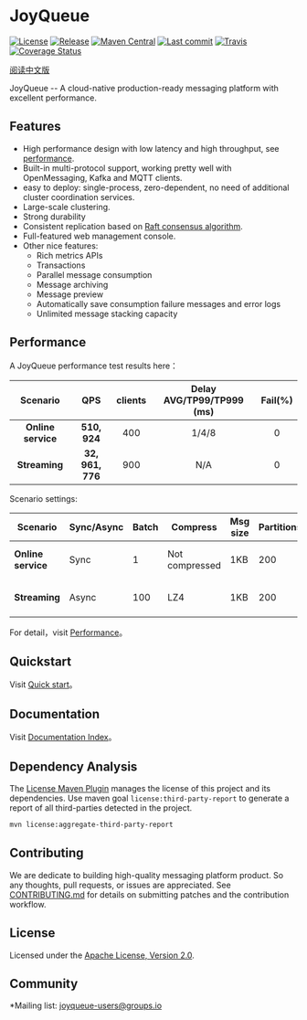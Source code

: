 # JoyQueue

[![License](https://img.shields.io/github/license/chubaostream/joyqueue)](./LICENSE)
[![Release](https://img.shields.io/github/v/release/chubaostream/joyqueue)](https://github.com/chubaostream/joyqueue/releases)
[![Maven Central](https://img.shields.io/maven-central/v/org.joyqueue/joyqueue-client?color=brightgreen)](https://search.maven.org/search?q=org.joyqueue)
[![Last commit](https://img.shields.io/github/last-commit/chubaostream/joyqueue)](https://github.com/chubaostream/joyqueue/commits)
[![Travis](https://img.shields.io/travis/chubaostream/joyqueue)](https://travis-ci.org/chubaostream/joyqueue)
[![Coverage Status](https://coveralls.io/repos/github/chubaostream/joyqueue/badge.svg)](https://coveralls.io/github/chubaostream/joyqueue)

[阅读中文版](docs/cn/README.md)

JoyQueue -- A cloud-native production-ready messaging platform with excellent performance. 

## Features

* High performance design with low latency and high throughput, see [performance](#Performance).
* Built-in multi-protocol support, working pretty well with OpenMessaging, Kafka and MQTT clients.
* easy to deploy: single-process, zero-dependent, no need of additional cluster coordination services.
* Large-scale clustering.
* Strong durability
* Consistent replication based on [Raft consensus algorithm](https://raft.github.io/).
* Full-featured web management console.
* Other nice features:
  * Rich metrics APIs
  * Transactions
  * Parallel message consumption
  * Message archiving
  * Message preview
  * Automatically save consumption failure messages and error logs
  * Unlimited message stacking capacity

## Performance

A JoyQueue performance test results here：

| Scenario | QPS | clients | Delay AVG/TP99/TP999 (ms) | Fail(%)
| :----:| :----:|:----: |:----: |:----:|
|**Online service**| **510, 924** | 400| 1/4/8 | 0
|**Streaming** | **32, 961, 776** | 900 | N/A | 0

Scenario settings:

Scenario | Sync/Async | Batch | Compress | Msg size | Partitions | Client SDK
-- | -- | -- | -- | -- | -- | --
**Online service** | Sync | 1 | Not compressed | 1KB | 200 | joyqueue-client-4.1.0
**Streaming** | Async | 100 | LZ4 | 1KB | 200 | kafka-clients-2.1.1

For detail，visit [Performance](./docs/cn/performance.md)。

## Quickstart

Visit [Quick start](./docs/cn/quickstart.md)。

## Documentation

Visit [Documentation Index](./docs/cn/index.md)。

## Dependency Analysis

The [License Maven Plugin](https://www.mojohaus.org/license-maven-plugin/) manages the license of this project and its dependencies. Use maven goal `license:third-party-report` to generate a report of all third-parties detected in the project.

```bash
mvn license:aggregate-third-party-report
```

## Contributing

We are dedicate to building high-quality messaging platform product. So any thoughts, pull requests, or issues are appreciated.
See [CONTRIBUTING.md](CONTRIBUTING.md) for details on submitting patches and the contribution workflow.

## License

Licensed under the [Apache License, Version 2.0](https://www.apache.org/licenses/LICENSE-2.0).

## Community

*Mailing list: <joyqueue-users@groups.io>